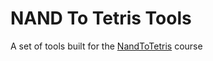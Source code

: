 # NAND To Tetris Tools

A set of tools built for the [NandToTetris](https://www.nand2tetris.org/) course
